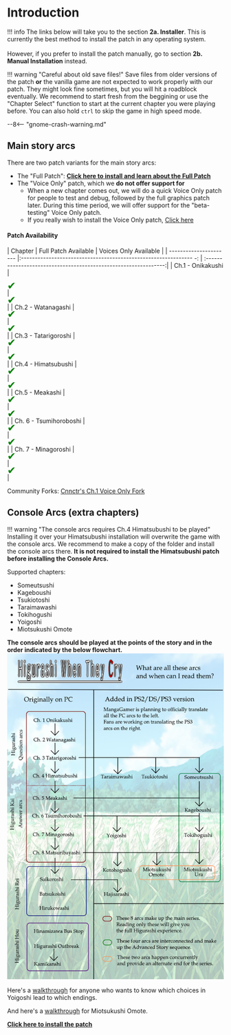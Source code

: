 # Introduction

!!! info
    The links below will take you to the section **2a. Installer**. This is currently the best method to install the patch in any operating system.<br></br>
    However, if you prefer to install the patch manually, go to section **2b. Manual Installation** instead.

!!! warning "Careful about old save files!"
    Save files from older versions of the patch **or** the vanilla game are not expected to work properly with our patch. They might look fine sometimes, but you will hit a roadblock eventually. We recommend to start fresh from the beggining or use the "Chapter Select" function to start at the current chapter you were playing before. You can also hold ``ctrl`` to skip the game in high speed mode.

--8<-- "gnome-crash-warning.md"

## Main story arcs

There are two patch variants for the main story arcs:

- The "Full Patch": [**Click here to install and learn about the Full Patch**](Higurashi-Part-1---Voice-and-Graphics-Patch.md)
- The "Voice Only" patch, which we **do not offer support for**
    - When a new chapter comes out, we will do a quick Voice Only patch for people to test and debug, followed by the full graphics patch later. During this time period, we will offer support for the "beta-testing" Voice Only patch.
    - If you really wish to install the Voice Only patch, [Click here](Higurashi-Part-1.1---Voices-only-Patch.md)

#### Patch Availability

| Chapter                | Full Patch Available                                              | Voices Only Available                                             |
| ---------------------- |:-------------------------------------------------------------- -: | :---------------------------------------------------------------:|
| Ch.1 - Onikakushi      | <div style="color:green;font-size:24px;line-height:16px">✔</div> | <div style="color:green;font-size:24px;line-height:16px">✔</div> |
| Ch.2 - Watanagashi     | <div style="color:green;font-size:24px;line-height:16px">✔</div> | <div style="color:green;font-size:24px;line-height:16px">✔</div> |
| Ch.3 - Tatarigoroshi   | <div style="color:green;font-size:24px;line-height:16px">✔</div> | <div style="color:green;font-size:24px;line-height:16px">✔</div> |
| Ch.4 - Himatsubushi    | <div style="color:green;font-size:24px;line-height:16px">✔</div> | <div style="color:green;font-size:24px;line-height:16px">✔</div> |
| Ch.5 - Meakashi        | <div style="color:green;font-size:24px;line-height:16px">✔</div> | <div style="color:green;font-size:24px;line-height:16px">✔</div> |
| Ch. 6 - Tsumihoroboshi | <div style="color:green;font-size:24px;line-height:16px">✔</div> | <div style="color:green;font-size:24px;line-height:16px">✔</div> |
| Ch. 7 - Minagoroshi    | <div style="color:green;font-size:24px;line-height:16px">✔</div> | <div style="color:green;font-size:24px;line-height:16px">✔</div> |

Community Forks: [Cnnctr's Ch.1 Voice Only Fork](https://github.com/Cnnctr/onikakushi)

## Console Arcs (extra chapters)

!!! warning "The console arcs requires Ch.4 Himatsubushi to be played"
    Installing it over your Himatsubushi installation will overwrite the game with the console arcs. We recommend to make a copy of the folder and install the console arcs there. **It is not required to install the Himatsubushi patch before installing the Console Arcs.**

Supported chapters:

* Someutsushi
* Kageboushi
* Tsukiotoshi
* Taraimawashi
* Tokihogushi
* Yoigoshi
* Miotsukushi Omote

**The console arcs should be played at the points of the story and in the order indicated by the below flowchart.**
![Higurashi Arcs Flowchart](img/flow.png)

Here's a [walkthrough](https://07th-mod.com/wiki/Higurashi/img/walk-yoig.png) for anyone who wants to know which choices in Yoigoshi lead to which endings.

And here's a [walkthrough](https://07th-mod.com/wiki/Higurashi/img/walk-omot.jpg) for Miotsukushi Omote.


[**Click here to install the patch**](Higurashi-Part-1---Voice-and-Graphics-Patch.md)
